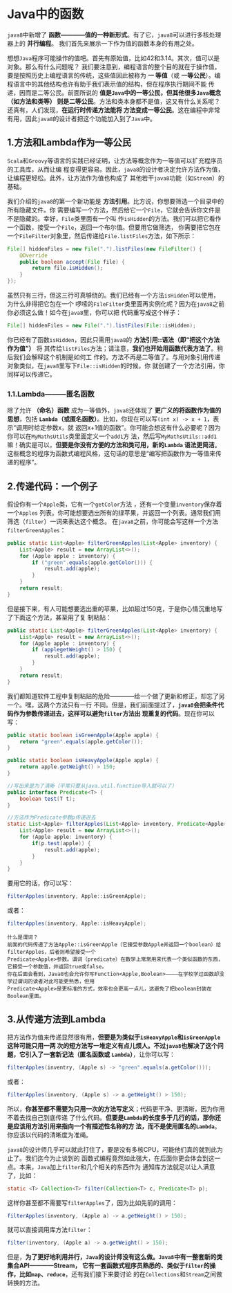 Java中的函数
================================================================================
`java8`中新增了 **函数————值的一种新形式**。有了它，`java8`可以进行多核处理器上的 **并行编程**。
我们首先来展示一下作为值的函数本身的有用之处。

想想`Java`程序可能操作的值吧。首先有原始值，比如42和3.14。其次，值可以是对象。那么有什么问题呢？
我们要注意到，编程语言的整个目的就在于操作值，要是按照历史上编程语言的传统，这些值因此被称为 **一
等值**（或 **一等公民**）。编程语言中的其他结构也许有助于我们表示值的结构，但在程序执行期间不能
传递，因而是二等公民。前面所说的 **值是`Java`中的一等公民，但其他很多`Java`概念（如方法和类等）
则是二等公民**。方法和类本身都不是值，这又有什么关系呢？还真有，人们发现，**在运行时传递方法能将
方法变成一等公民**。这在编程中非常有用，因此`java8`的设计者把这个功能加入到了`Java`中。

## 1.方法和Lambda作为一等公民
`Scala`和`Groovy`等语言的实践已经证明，让方法等概念作为一等值可以扩充程序员的工具库，从而让编
程变得更容易。因此，`java8`的设计者决定允许方法作为值，让编程更轻松。此外，让方法作为值也构成了
其他若干`java8`功能（如`Stream`）的基础。

我们介绍的`java8`的第一个新功能是 **方法引用**。比方说，你想要筛选一个目录中的所有隐藏文件。你
需要编写一个方法，然后给它一个`File`，它就会告诉你文件是不是隐藏的。幸好，`File`类里面有一个叫
作`isHidden`的方法。我们可以把它看作一个函数，接受一个`File`，返回一个布尔值。但要用它做筛选，
你需要把它包在一个`FileFilter`对象里，然后传递给`File.listFiles`方法，如下所示：
```java
File[] hiddenFiles = new File(".").listFiles(new FileFilter() {
    @Override
    public boolean accept(File file) {
        return file.isHidden();
    }
});
```
虽然只有三行，但这三行可真够绕的。我们已经有一个方法`isHidden`可以使用，为什么非得把它包在一个
啰嗦的`FileFilter`类里面再实例化呢？因为在`java8`之前你必须这么做！如今在`java8`里，你可以把
代码重写成这个样子：
```java
File[] hiddenFiles = new File(".").listFiles(File::isHidden);
```
你已经有了函数`isHidden`，因此只需用`java8`的 **方法引用::语法（即“把这个方法作为值”）** 将
其传给`listFiles`方法；请注意，**我们也开始用函数代表方法了**。稍后我们会解释这个机制是如何工
作的。方法不再是二等值了。与用对象引用传递对象类似，在`java8`里写下`File::isHidden`的时候，你
就创建了一个方法引用，你同样可以传递它。

### 1.1.Lambda———匿名函数
除了允许 **（命名）函数** 成为一等值外，`java8`还体现了 **更广义的将函数作为值的思想**，包括
**`Lambda`（或匿名函数）**。比如，你现在可以写`(int x) -> x + 1`，表示“调用时给定参数x，就
返回x+1值的函数”。你可能会想这有什么必要呢？因为你可以在`MyMathsUtils`类里面定义一个`add1`方
法，然后写`MyMathsUtils::add1`嘛！确实是可以，**但要是你没有方便的方法和类可用，新的`Lambda`
语法更简洁**。这些概念的程序为函数式编程风格，这句话的意思是“编写把函数作为一等值来传递的程序”。

## 2.传递代码：一个例子
假设你有一个`Apple`类，它有一个`getColor`方法 ，还有一个变量`inventory`保存着一个`Apples`
列表。你可能想要选出所有的绿苹果，并返回一个列表。通常我们用筛选（`filter`）一词来表达这个概念。
在`java8`之前，你可能会写这样一个方法
`filterGreenApples`：
```java
public static List<Apple> filterGreenApples(List<Apple> inventory) {
    List<Apple> result = new ArrayList<>();
    for (Apple apple : inventory) {
        if ("green".equals(apple.getColor())) {
            result.add(apple);
        }
    }
    return result;
}
```
但是接下来，有人可能想要选出重的苹果，比如超过150克，于是你心情沉重地写了下面这个方法，甚至用了复
制粘贴：
```java
public static List<Apple> filterGreenApples(List<Apple> inventory) {
    List<Apple> result = new ArrayList<>();
    for (Apple apple : inventory) {
        if (applegetWeight() > 150) {
            result.add(apple);
        }
    }
    return result;
}
```
我们都知道软件工程中复制粘贴的危险————给一个做了更新和修正，却忘了另一个。嘿，这两个方法只有一行
不同。但是，我们前面提过了，**`java8`会把条件代码作为参数传递进去，这样可以避免`filter`方法出
现重复的代码**。现在你可以写：
```java
public static boolean isGreenApple(Apple apple) {
    return "green".equals(apple.getColor());
}

public static boolean isHeavyApple(Apple apple) {
    return apple.getWeight() > 150;
}

//写出来是为了清晰（平常只要从java.util.function导入就可以了）
public interface Predicate<T> {
    boolean test(T t);
}

//方法作为Predicate参数p传递进去
static List<Apple> filterApples(List<Apple> inventory, Predicate<Apple> p) {
    List<Apple> result = new ArrayList<>();
    for (Apple apple: inventory) {
        if(p.test(apple)) {
            result.add(apple);
        }
    }
}
```
要用它的话，你可以写：
```java
filterApples(inventory, Apple::isGreenApple);
```
或者：
```java
filterApples(inventory, Apple::isHeavyApple);
```
```
什么是谓词？
前面的代码传递了方法Apple::isGreenApple（它接受参数Apple并返回一个boolean）给filterApples，后者则希望接受一个
Predicate<Apple>参数。谓词（predicate）在数学上常常用来代表一个类似函数的东西，它接受一个参数值，并返回true或false。
你在后面会看到，Java8也会允许你写Function<Apple,Boolean>————在学校学过函数却没学过谓词的读者对此可能更熟悉，但用
Predicate<Apple>是更标准的方式，效率也会更高一点儿，这避免了把boolean封装在Boolean里面。
```

## 3.从传递方法到Lambda
把方法作为值来传递显然很有用，**但要是为类似于`isHeavyApple`和`isGreenApple`这种可能只用一两
次的短方法写一堆定义有点儿烦人。不过`java8`也解决了这个问题，它引入了一套新记法（匿名函数或
`Lambda`）**，让你可以写：
```java
filterApples(inventry, (Apple s) -> "green".equals(a.getColor()));
```
或者：
```java
filterApples(inventory, (Apple s) -> a.getWeight() > 150);
```
所以，**你甚至都不需要为只用一次的方法写定义**；代码更干净、更清晰，因为你用不着去找自己到底传递
了什么代码。**但要是`Lambda`的长度多于几行的话，那你还是应该用方法引用来指向一个有描述性名称的方
法，而不是使用匿名的`Lambda`**。你应该以代码的清晰度为准绳。

`java8`的设计师几乎可以就此打住了，要是没有多核CPU，可能他们真的就到此为止了。我们迄今为止谈到的
函数式编程竟然如此强大，在后面你更会体会到这一点。本来，`Java`加上`filter`和几个相关的东西作为
通知库方法就足以让人满意了，比如：
```java
static <T> Collection<T> filter(Collection<T> c, Predicate<T> p);
```
这样你甚至都不需要写`filterApples`了，因为比如先前的调用：
```java
filterApples(inventory, (Apple a) -> a.getWeight() > 150);
```
就可以直接调用库方法`filter`：
```java
filter(inventory, (Apple a) -> a.getWeight() > 150);
```
但是，**为了更好地利用并行，`Java`的设计师没有这么做。`Java8`中有一整套新的类集合API————Stream，
它有一套函数式程序员熟悉的、类似于`filter`的操作，比如`map`、`reduce`**，还有我们接下来要讨论
的在`Collections`和`Stream`之间做转换的方法。

